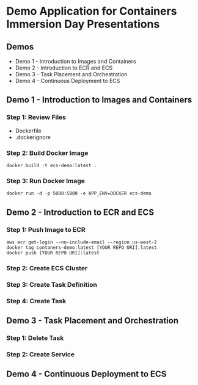 # Demo Application for Containers Immersion Day Presentations

## Demos

* Demo 1 - Introduction to Images and Containers
* Demo 2 - Introduction to ECR and ECS
* Demo 3 - Task Placement and Orchestration
* Demo 4 - Continuous Deployment to ECS

## Demo 1 - Introduction to Images and Containers

### Step 1: Review Files

* Dockerfile
* .dockerignore

### Step 2: Build Docker Image

`docker build -t ecs-demo:latest .`

### Step 3: Run Docker Image

`docker run -d -p 5000:5000 -e APP_ENV=DOCKER ecs-demo`

## Demo 2 - Introduction to ECR and ECS

### Step 1: Push Image to ECR

```
aws ecr get-login --no-include-email --region us-west-2
docker tag contaners-demo:latest [YOUR REPO URI]:latest
docker push [YOUR REPO URI]:latest
```
### Step 2: Create ECS Cluster
### Step 3: Create Task Definition
### Step 4: Create Task

## Demo 3 - Task Placement and Orchestration

### Step 1: Delete Task
### Step 2: Create Service

## Demo 4 - Continuous Deployment to ECS
